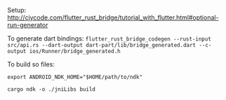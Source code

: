 Setup: http://cjycode.com/flutter_rust_bridge/tutorial_with_flutter.html#optional-run-generator

To generate dart bindings: `flutter_rust_bridge_codegen --rust-input src/api.rs --dart-output dart-part/lib/bridge_generated.dart --c-output ios/Runner/bridge_generated.h`

To build so files:

`export ANDROID_NDK_HOME="$HOME/path/to/ndk"`

`cargo ndk -o ./jniLibs build`